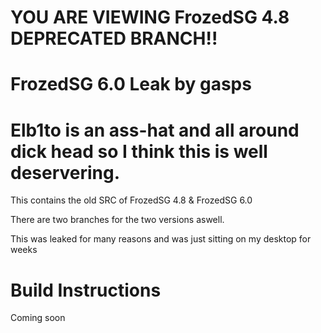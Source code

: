 # YOU ARE VIEWING FrozedSG 4.8 DEPRECATED BRANCH!!

# FrozedSG 6.0 Leak by gasps

# Elb1to is an ass-hat and all around dick head so I think this is well deservering.

This contains the old SRC of FrozedSG 4.8 & FrozedSG 6.0

There are two branches for the two versions aswell.

This was leaked for many reasons and was just sitting on my desktop for weeks


# Build Instructions

Coming soon
